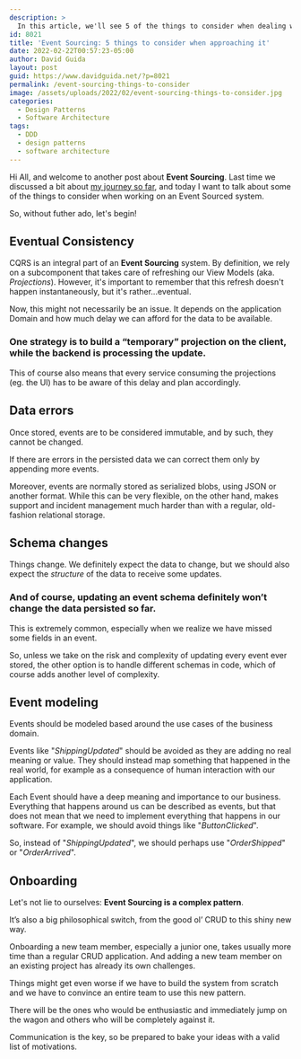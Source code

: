 ```yaml
---
description: >
  In this article, we'll see 5 of the things to consider when dealing with a system written with Event Sourcing.
id: 8021
title: 'Event Sourcing: 5 things to consider when approaching it'
date: 2022-02-22T00:57:23-05:00
author: David Guida
layout: post
guid: https://www.davidguida.net/?p=8021
permalink: /event-sourcing-things-to-consider
image: /assets/uploads/2022/02/event-sourcing-things-to-consider.jpg
categories:  
  - Design Patterns
  - Software Architecture
tags:  
  - DDD
  - design patterns
  - software architecture
---
```


Hi All, and welcome to another post about **Event Sourcing**. Last time we discussed a bit about <a href='/my-event-sourcing-journey-so-far/' target='_blank'>my journey so far</a>, and today I want to talk about some of the things to consider when working on an Event Sourced system.

So, without futher ado, let's begin!

## Eventual Consistency
CQRS is an integral part of an **Event Sourcing** system. By definition, we rely on a subcomponent that takes care of refreshing our View Models (aka. _Projections_). However, it's important to remember that this refresh doesn't happen instantaneously, but it's rather...eventual.

Now, this might not necessarily be an issue. It depends on the application Domain and how much delay we can afford for the data to be available.

### One strategy is to build a “temporary” projection on the client, while the backend is processing the update.

This of course also means that every service consuming the projections (eg. the UI) has to be aware of this delay and plan accordingly.

## Data errors
Once stored, events are to be considered immutable, and by such, they cannot be changed. 

If there are errors in the persisted data we can correct them only by appending more events.

Moreover, events are normally stored as serialized blobs, using JSON or another format. While this can be very flexible, on the other hand, makes support and incident management much harder than with a regular, old-fashion relational storage.

## Schema changes
Things change. We definitely expect the data to change, but we should also expect the _structure_ of the data to receive some updates.

### And of course, updating an event schema definitely won’t change the data persisted so far.

This is extremely common, especially when we realize we have missed some fields in an event.

So, unless we take on the risk and complexity of updating every event ever stored, the other option is to handle different schemas in code, which of course adds another level of complexity. 

## Event modeling
Events should be modeled based around the use cases of the business domain.

Events like "_ShippingUpdated_" should be avoided as they are adding no real meaning or value. They should instead map something that happened in the real world, for example as a consequence of human interaction with our application. 

Each Event should have a deep meaning and importance to our business. Everything that happens around us can be described as events, but that does not mean that we need to implement everything that happens in our software. For example, we should avoid things like "_ButtonClicked_".

So, instead of "_ShippingUpdated_", we should perhaps use "_OrderShipped_" or "_OrderArrived_".

## Onboarding
Let's not lie to ourselves: **Event Sourcing is a complex pattern**. 

It’s also a big philosophical switch, from the good ol’ CRUD to this shiny new way.

Onboarding a new team member, especially a junior one, takes usually more time than a regular CRUD application. And adding a new team member on an existing project has already its own challenges. 

Things might get even worse if we have to build the system from scratch and we have to convince an entire team to use this new pattern.

There will be the ones who would be enthusiastic and immediately jump on the wagon and others who will be completely against it. 

Communication is the key, so be prepared to bake your ideas with a valid list of motivations.



